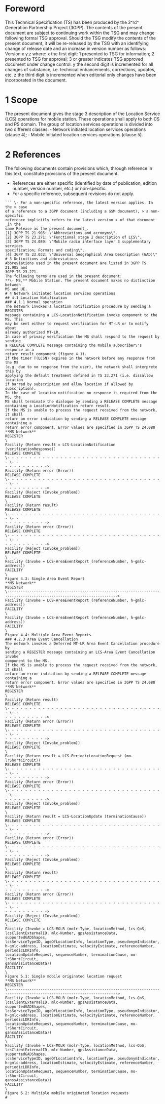 # Foreword
This Technical Specification (TS) has been produced by the 3^rd^ Generation
Partnership Project (3GPP).
The contents of the present document are subject to continuing work within the
TSG and may change following formal TSG approval. Should the TSG modify the
contents of the present document, it will be re-released by the TSG with an
identifying change of release date and an increase in version number as
follows:
Version x.y.z
where:
x the first digit:
1 presented to TSG for information;
2 presented to TSG for approval;
3 or greater indicates TSG approved document under change control.
y the second digit is incremented for all changes of substance, i.e. technical
enhancements, corrections, updates, etc.
z the third digit is incremented when editorial only changes have been
incorporated in the document.
# 1 Scope
The present document gives the stage 3 description of the Location Service
(LCS) operations for mobile station. These operations shall apply to both CS
and PS domain.
The group of location services operations is divided into two different
classes:
‑ Network initiated location services operations (clause 4);
‑ Mobile initiated location services operations (clause 5).
# 2 References
The following documents contain provisions which, through reference in this
text, constitute provisions of the present document.
  * References are either specific (identified by date of publication, edition number, version number, etc.) or non‑specific.
  * For a specific reference, subsequent revisions do not apply.
```{=html}
``` \- For a non-specific reference, the latest version applies. In the > case
of a reference to a 3GPP document (including a GSM document), > a non-specific
reference implicitly refers to the latest version > of that document _in the
same Release as the present document_.
[1] 3GPP TS 21.905: \"Abbreviations and acronyms\".
[2] 3GPP TS 23.271: \"Functional stage 2 description of LCS\".
[3] 3GPP TS 24.080: \"Mobile radio interface layer 3 supplementary services
specification; Formats and coding\".
[4] 3GPP TS 23.032: \"Universal Geographical Area Description (GAD)\"
# 3 Definitions and abbreviations
Abbreviations used in the present document are listed in 3GPP TS 21.905 and
3GPP TS 23.271.
The following terms are used in the present document:
**\- MS,** Mobile Station. The present document makes no distinction between
MS and UE.
# 4 Network initiated location services operations
## 4.1 Location Notification
### 4.1.1 Normal operation
The network invokes a location notification procedure by sending a REGISTER
message containing a LCS-LocationNotification invoke component to the MS. This
may be sent either to request verification for MT-LR or to notify about
already authorized MT-LR.
In case of privacy verification the MS shall respond to the request by sending
a RELEASE COMPLETE message containing the mobile subscriber\'s response in a
return result component (figure 4.1).
If the timer T(LCSN) expires in the network before any response from the MS
(e.g. due to no response from the user), the network shall interprete this by
applying the default treatment defined in TS 23.271 (i.e. dissallow location
if barred by subscription and allow location if allowed by subscription).
In the case of location notification no response is required from the MS, the
MS shall terminate the dialoque by sending a RELEASE COMPLETE message
containing a LocationNotification return result.
If the MS is unable to process the request received from the network, it shall
return an error indication by sending a RELEASE COMPLETE message containing a
return error component. Error values are specified in 3GPP TS 24.080
**MS Network**
REGISTER
\
Facility (Return result = LCS-LocationNotification (verificationResponse))
RELEASE COMPLETE
\- - - - - - - - - - - - - - - - - - - - - - - - - - - - - - - - - - - - \- -
- - - - - - - - - ->
Facility (Return error (Error))
RELEASE COMPLETE
\- - - - - - - - - - - - - - - - - - - - - - - - - - - - - - - - - - - - \- -
- - - - - - - - - ->
Facility (Reject (Invoke_problem))
RELEASE COMPLETE
\
Facility (Return result)
RELEASE COMPLETE
\- - - - - - - - - - - - - - - - - - - - - - - - - - - - - - - - - - - - \- -
- - - - - - - - - ->
Facility (Return error (Error))
RELEASE COMPLETE
\- - - - - - - - - - - - - - - - - - - - - - - - - - - - - - - - - - - - \- -
- - - - - - - - - ->
Facility (Reject (Invoke_problem))
RELEASE COMPLETE
\
Facility (Invoke = LCS-AreaEventReport (referenceNumber, h-gmlc-address))
FACILITY
\
Figure 4.3: Single Area Event Report
**MS Network**
REGISTER
\------------------------------------------------------------------------------------------------------------------------>
Facility (Invoke = LCS-AreaEventReport (referenceNumber, h-gmlc-address))
FACILITY
\
Facility (Invoke = LCS-AreaEventReport (referenceNumber, h-gmlc-address))
FACILITY
\
Figure 4.4: Multiple Area Event Reports
### 4.2.3 Area Event Cancellation
The network invokes a Deferred MT-LR Area Event Cancellation procedure by
sending a REGISTER message containing an LCS-Area Event Cancellation invoke
component to the MS.
If the MS is unable to process the request received from the network, it shall
return an error indication by sending a RELEASE COMPLETE message containing a
return error component. Error values are specified in 3GPP TS 24.080
**MS Network**
REGISTER
\
Facility (Return result)
RELEASE COMPLETE
\- - - - - - - - - - - - - - - - - - - - - - - - - - - - - - - - - - - - \- -
- - - - - - - - - ->
Facility (Return error (Error))
RELEASE COMPLETE
\- - - - - - - - - - - - - - - - - - - - - - - - - - - - - - - - - - - - \- -
- - - - - - - - - ->
Facility (Reject (Invoke_problem))
RELEASE COMPLETE
\
Facility (Return result = LCS-PeriodicLocationRequest (mo-lrShortCircuit))
RELEASE COMPLETE
\- - - - - - - - - - - - - - - - - - - - - - - - - - - - - - - - - - - - \- -
- - - - - - - - - ->
Facility (Return error (Error))
RELEASE COMPLETE
\- - - - - - - - - - - - - - - - - - - - - - - - - - - - - - - - - - - - \- -
- - - - - - - - - ->
Facility (Reject (Invoke_problem))
RELEASE COMPLETE
\
Facility (Return result = LCS-LocationUpdate (terminationCause))
RELEASE COMPLETE
\- - - - - - - - - - - - - - - - - - - - - - - - - - - - - - - - - - - - \- -
- - - - - - - - - ->
Facility (Return error (Error))
RELEASE COMPLETE
\- - - - - - - - - - - - - - - - - - - - - - - - - - - - - - - - - - - - \- -
- - - - - - - - - ->
Facility (Reject (Invoke_problem))
RELEASE COMPLETE
\
Facility (Return result)
RELEASE COMPLETE
\- - - - - - - - - - - - - - - - - - - - - - - - - - - - - - - - - - - - \- -
- - - - - - - - - ->
Facility (Return error (Error))
RELEASE COMPLETE
\- - - - - - - - - - - - - - - - - - - - - - - - - - - - - - - - - - - - \- -
- - - - - - - - - ->
Facility (Reject (Invoke_problem))
RELEASE COMPLETE
\
Facility (Invoke = LCS-MOLR (molr-Type, locationMethod, lcs-QoS,
lcsClientExternalID, mlc-Number, gpsAssistanceData, supportedGADShapes,
lcsServiceTypeID, ageOfLocationInfo, locationType, pseudonymIndicator,
h-gmlc-address, locationEstimate, velocityEstimate, referenceNumber,
periodicLDRInfo,
locationUpdateRequest, sequenceNumber, terminationCause, mo-lrShortCircuit,
ganssAssistanceData))
FACILITY
\
Figure 5.1: Single mobile originated location request
**MS Network**
REGISTER
\------------------------------------------------------------------------------------------------------------------------>
Facility (Invoke = LCS-MOLR (molr-Type, locationMethod, lcs-QoS,
lcsClientExternalID, mlc-Number, gpsAssistanceData, supportedGADShapes,
lcsServiceTypeID, ageOfLocationInfo, locationType, pseudonymIndicator,
h-gmlc-address, locationEstimate, velocityEstimate, referenceNumber,
periodicLDRInfo,
locationUpdateRequest, sequenceNumber, terminationCause, mo-lrShortCircuit,
ganssAssistanceData))
FACILITY
\
Facility (Invoke = LCS-MOLR (molr-Type, locationMethod, lcs-QoS,
lcsClientExternalID, mlc-Number, gpsAssistanceData, supportedGADShapes,
lcsServiceTypeID, ageOfLocationInfo, locationType, pseudonymIndicator,
h-gmlc-address, locationEstimate, velocityEstimate, referenceNumber,
periodicLDRInfo,
locationUpdateRequest, sequenceNumber, terminationCause, mo-lrShortCircuit,
ganssAssistanceData))
FACILITY
\
Figure 5.2: Multiple mobile originated location requests
#